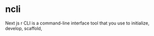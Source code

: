 # ncli
Next js r CLI is a command-line interface tool that you use to initialize, develop, scaffold, 
